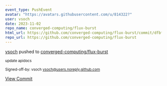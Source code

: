 ```yaml
---
event_type: PushEvent
avatar: "https://avatars.githubusercontent.com/u/814322?"
user: vsoch
date: 2023-11-02
repo_name: converged-computing/flux-burst
html_url: https://github.com/converged-computing/flux-burst/commit/dfbf3b5398c849e501331401feebc6a7d4fe5c1e
repo_url: https://github.com/converged-computing/flux-burst
---
```


<a href='https://github.com/vsoch' target='_blank'>vsoch</a> pushed to <a href='https://github.com/converged-computing/flux-burst' target='_blank'>converged-computing/flux-burst</a>

<small>update apidocs

Signed-off-by: vsoch <vsoch@users.noreply.github.com></small>

<a href='https://github.com/converged-computing/flux-burst/commit/dfbf3b5398c849e501331401feebc6a7d4fe5c1e' target='_blank'>View Commit</a>